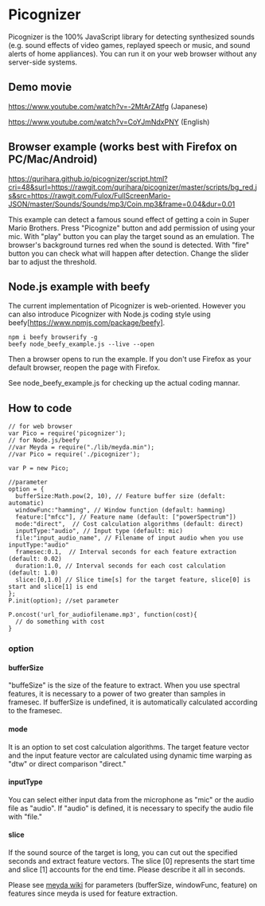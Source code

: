 Picognizer
===============

Picognizer is the 100% JavaScript library for detecting synthesized sounds (e.g. sound effects of video games, replayed speech or music, and sound alerts of home appliances).
You can run it on your web browser without any server-side systems.

## Demo movie
https://www.youtube.com/watch?v=-2MtArZAtfg (Japanese)

https://www.youtube.com/watch?v=CoYJmNdxPNY (English)


## Browser example (works best with Firefox on PC/Mac/Android)

https://qurihara.github.io/picognizer/script.html?cri=48&surl=https://rawgit.com/qurihara/picognizer/master/scripts/bg_red.js&src=https://rawgit.com/Fulox/FullScreenMario-JSON/master/Sounds/Sounds/mp3/Coin.mp3&frame=0.04&dur=0.01

This example can detect a famous sound effect of getting a coin in Super Mario Brothers.
Press "Picognize" button and add permission of using your mic.
With "play" button you can play the target sound as an emulation.
The browser's background turnes red when the sound is detected.
With "fire" button you can check what will happen after detection.
Change the slider bar to adjust the threshold.


## Node.js example with beefy

The current implementation of Picognizer is web-oriented.
However you can also introduce Picognizer with Node.js coding style using beefy[https://www.npmjs.com/package/beefy].

    npm i beefy browserify -g
    beefy node_beefy_example.js --live --open

Then a browser opens to run the example.
If you don't use Firefox as your default browser, reopen the page with Firefox.

See node_beefy_example.js for checking up the actual coding mannar.

## How to code
    // for web browser
    var Pico = require('picognizer');
    // for Node.js/beefy
    //var Meyda = require("./lib/meyda.min");
    //var Pico = require('./picognizer');

    var P = new Pico;

    //parameter
    option = {
      bufferSize:Math.pow(2, 10), // Feature buffer size (defalt: automatic)
      windowFunc:"hamming", // Window function (default: hamming)
      feature:["mfcc"], // Feature name (default: ["powerSpectrum"])
      mode:"direct",  // Cost calculation algorithms (default: direct)
      inputType:"audio", // Input type (default: mic)
      file:"input_audio_name", // Filename of input audio when you use inputType:"audio"
      framesec:0.1,  // Interval seconds for each feature extraction (default: 0.02)
      duration:1.0, // Interval seconds for each cost calculation (default: 1.0)
      slice:[0,1.0] // Slice time[s] for the target feature, slice[0] is start and slice[1] is end
    };
    P.init(option); //set parameter

    P.oncost('url_for_audiofilename.mp3', function(cost){
      // do something with cost      
    }

### option
#### bufferSize
"buffeSize" is the size of the feature to extract. When you use spectral features, it is necessary to a power of two greater than samples in framesec. If bufferSize is undefined, it is automatically calculated according to the framesec.

#### mode
It is an option to set cost calculation algorithms.
The target feature vector and the input feature vector are calculated using dynamic time warping as "dtw" or direct comparison "direct."

#### inputType
You can select either input data from the microphone as "mic" or the audio file as "audio". If "audio" is defined, it is necessary to specify the audio file with "file."

#### slice
If the sound source of the target is long, you can cut out the specified seconds and extract feature vectors. The slice [0] represents the start time and slice [1] accounts for the end time. Please describe it all in seconds.

Please see [meyda wiki][] for parameters (bufferSize, windowFunc, feature) on features since meyda is used for feature extraction.

[meyda wiki]:https://github.com/meyda/meyda/wiki/audio-features "meyda wiki"
